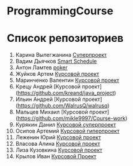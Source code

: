 # ProgrammingCourse

# Список репозиториев
1. Карина Вылегжанина [Cуперпроект](https://github.com/vilegzhanina/ProgrammingCourse)
2. Вадим Дьячков [Smart Schedule](https://github.com/vaddya/smart-schedule)
3. Антон Ламтев [poker](https://github.com/lamtev/poker)
4. Жуйков Артем [Курсовой проект](https://github.com/Zhuikov/JustAnotherRepository)
5. Маринченко Валентин [Курсовой проект](https://github.com/marinchenkova/Project)
6. Крецу Андрей [Курсовой проект] (https://github.com/kreand/java_project)
7. Ильин Андрей [Курсовой проект] (https://github.com/WalrusQ/walrusq)
8. Мальцев Михаил [Курсовой проект] (https://github.com/mikle9997/Course-work)
9. Курякин Данил [Курсовой суперпроект](https://github.com/Olieaw/JavaProject)
10. Осипов Артемий [Курсовой гиперпроект](https://github.com/Ecl1pce/LastDayOfSystem)
11. Леженин Юрий [Курсовой проект](https://github.com/lezhenin/CourseWork)
12. Власова Алина [Курсовой проект](https://github.com/Vlasova/CourseWork)
13. Лиза Кузовкина [Курсовой проект](https://github.com/kuzo-liza/CookBook)
14. Крылов Иван [Курсовой Проект](https://github.com/VanyaKrylov/Project)
